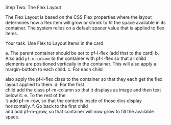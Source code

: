 Step Two: The Flex Layout

The Flex Layout is based on the CSS Flex properties where the layout determines how a flex item will grow or shrink to fit the space available in its container. The system relies on a default spacer value that is applied to flex items.

Your task: Use Flex to Layout Items in the card

a. The parent container should be set to pf-l-flex (add that to the card)
b. Also add `pf-m-column` to the container with pf-l-flex so that all child elements are positioned vertically in the container. This will also apply a margin-bottom to each child.
c. For each child <div> also apply the pf-l-flex class to the container so that they each get the flex layout applied to them. 
d. For the first <div> child add the class pf-m-column so that it displays as image and then text below it.
e. To the rest of the <div>’s add pf-m-row, so that the contents inside of those divs display horizontally.
f. Go back to the first child <div> and add pf-m-grow, so that container will now grow to fill the available space.

